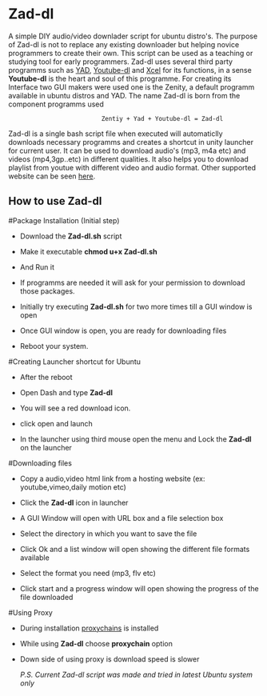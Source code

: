 # Zad-dl
A simple DIY audio/video downlader script for ubuntu distro's. The purpose of Zad-dl is not to replace any existing downloader but helping novice programmers to create their own. This script can be used as a teaching or studying tool for early programmers. Zad-dl uses several third party programms such as [YAD](http://sourceforge.net/projects/yad-dialog/), [Youtube-dl](https://rg3.github.io/youtube-dl/) and [Xcel](https://github.com/kfish/xsel) for its functions, in a sense **Youtube-dl** is the heart and soul of this programme. For creating its Interface two GUI makers were used one is the Zenity, a default programm available in ubuntu distros and YAD. The name Zad-dl is born from the component programms used

                              Zentiy + Yad + Youtube-dl = Zad-dl
                        
Zad-dl is a single bash script file when executed will automaticlly downloads necessary programms and creates a shortcut in unity launcher for current user. It can be used to download audio's (mp3, m4a etc) and videos (mp4,3gp..etc) in different qualities. It also helps you to download playlist from youtue with different video and audio format.  Other supported website can be seen [here](https://rg3.github.io/youtube-dl/supportedsites.html).


## How to use Zad-dl

#Package Installation  (Initial step)

* Download the **Zad-dl.sh** script

* Make it executable **chmod u+x Zad-dl.sh**
* And Run it

* If programms are needed it will ask for your permission to download those packages.

* Initially try executing **Zad-dl.sh** for two more times till a GUI window is open 

* Once GUI window is open, you are ready for downloading files

* Reboot your system.

#Creating Launcher shortcut for Ubuntu

* After the reboot

* Open Dash and type **Zad-dl** 

* You will see a red download icon.

* click open and launch

* In the launcher using third mouse open the menu and Lock the **Zad-dl** on the launcher

#Downloading files

* Copy a audio,video html link from a hosting website (ex: youtube,vimeo,daily motion etc)

* Click the **Zad-dl** icon in launcher

* A GUI Window will open with URL box and a file selection box

* Select the directory in which you want to save the file

* Click Ok and a list window will open showing the different file formats available

* Select the format you need (mp3, flv etc)

* Click start and a progress window will open showing the progress of the file downloaded


#Using Proxy
* During installation [proxychains](http://proxychains.sourceforge.net/) is installed
* While using **Zad-dl** choose **proxychain** option
* Down side of using proxy is download speed is slower


  *P.S. Current Zad-dl script was made and tried in latest Ubuntu system only* 

